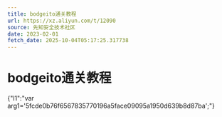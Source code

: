 ```yaml
---
title: bodgeito通关教程
url: https://xz.aliyun.com/t/12090
source: 先知安全技术社区
date: 2023-02-01
fetch_date: 2025-10-04T05:17:25.317738
---
```


# bodgeito通关教程

{"l1":"var arg1='5fcde0b76f6567835770196a5face09095a1950d639b8d87ba';"}